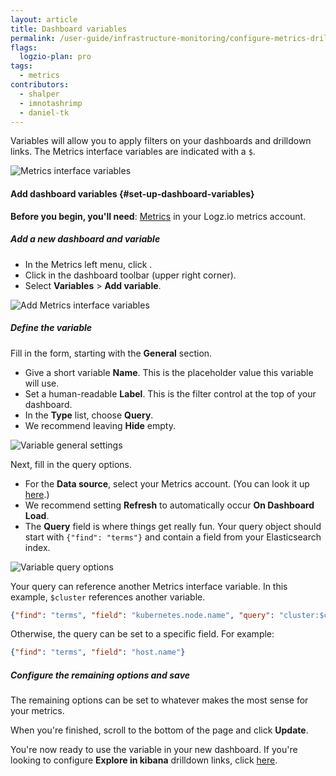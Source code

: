 ```yaml
---
layout: article
title: Dashboard variables
permalink: /user-guide/infrastructure-monitoring/configure-metrics-drilldown-links.html
flags:
  logzio-plan: pro
tags:
  - metrics
contributors:
  - shalper
  - imnotashrimp
  - daniel-tk
---
```


Variables will allow you to apply filters on your dashboards and drilldown links.
The Metrics interface variables are indicated with a `$`.

![Metrics interface variables](https://dytvr9ot2sszz.cloudfront.net/logz-docs/grafana/grafana-variables.png)

#### Add dashboard variables {#set-up-dashboard-variables}

**Before you begin, you'll need**:
[Metrics](https://app.logz.io/#/dashboard/metrics/) in your Logz.io metrics account.

<div class="tasklist">

##### Add a new dashboard and variable

* In the Metrics left menu, click <i class="fas fa-plus"></i>.
* Click <i class="fas fa-cog"></i> in the dashboard toolbar (upper right corner).
* Select **Variables** > **Add variable**.

![Add Metrics interface variables](https://dytvr9ot2sszz.cloudfront.net/logz-docs/grafana/add-variable.png)

##### Define the variable

Fill in the form, starting with the **General** section.

* Give a short variable **Name**. This is the placeholder value this variable will use.
* Set a human-readable **Label**. This is the filter control at the top of your dashboard.
* In the **Type** list, choose **Query**.
* We recommend leaving **Hide** empty.

![Variable general settings](https://dytvr9ot2sszz.cloudfront.net/logz-docs/grafana/add-variable1.png)


Next, fill in the query options.

* For the **Data source**, select your Metrics account. (You can look it up [here](https://app.logz.io/#/dashboard/settings/manage-accounts).)
* We recommend setting **Refresh** to automatically occur **On Dashboard Load**.
* The **Query** field is where things get really fun. Your query object should start with `{"find": "terms"}`
  and contain a field from your Elasticsearch index.

![Variable query options](https://dytvr9ot2sszz.cloudfront.net/logz-docs/grafana/variable-config--query-options.png)

  Your query can reference another Metrics interface variable.
  In this example, `$cluster` references another variable.

  ```json
  {"find": "terms", "field": "kubernetes.node.name", "query": "cluster:$cluster"}
  ```
  Otherwise, the query can be set to a specific field. For example:

  ```json
  {"find": "terms", "field": "host.name"}
  ```

##### Configure the remaining options and save

The remaining options can be set
to whatever makes the most sense for your metrics.

When you're finished, scroll to the bottom of the page and click **Update**.


You're now ready to use the variable in your new dashboard.
If you're looking to configure **Explore in kibana** drilldown links, click [here](/user-guide/infrastructure-monitoring/explore-in-kibana-drilldown-links.html).
